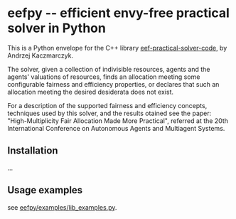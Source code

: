 # eefpy -- efficient envy-free practical solver in Python

This is a Python envelope for the C++ library [eef-practical-solver-code](https://git.tu-berlin.de/akt-public/eef-practical-solver-code), by Andrzej Kaczmarczyk.

The solver, given a collection of indivisible resources, agents and the agents' valuations of resources, finds an allocation meeting some configurable fairness and efficiency properties, or declares that such an allocation meeting the desired desiderata does not exist.

For a description of the supported fairness and efficiency concepts, techniques used by this solver, and the results otained see the paper: "High-Multiplicity Fair Allocation Made More Practical", referred at the 20th International Conference on Autonomous Agents and Multiagent Systems.

## Installation 

...

## Usage examples

see [eefpy/examples/lib_examples.py](eefpy/examples/lib_examples.py).

